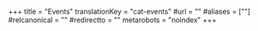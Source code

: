 +++
title = "Events"
translationKey = "cat-events"
#url = ""
#aliases = [""]
#relcanonical = ""
#redirectto = ""
metarobots = "noindex"
+++
